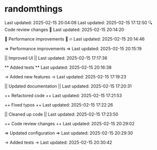 # randomthings
Last updated: 2025-02-15 20:04:08
Last updated: 2025-02-15 17:12:50
🔍 Code review changes 🎨
Last updated: 2025-02-15 20:14:20

🚀 Performance improvements 🎨 🔥
Last updated: 2025-02-15 20:14:46

=> Performance improvements =>
Last updated: 2025-02-15 20:15:19

|| Improved UI ||
Last updated: 2025-02-15 17:17:36

** Added tests **
Last updated: 2025-02-15 20:16:38

-> Added new features ->
Last updated: 2025-02-15 17:19:23

|| Updated documentation ||
Last updated: 2025-02-15 17:20:31

++ Refactored code ++
Last updated: 2025-02-15 17:21:53

++ Fixed typos ++
Last updated: 2025-02-15 17:22:26

|| Cleaned up code ||
Last updated: 2025-02-15 17:23:50

++ Code review changes ++
Last updated: 2025-02-15 20:29:02

=> Updated configuration =>
Last updated: 2025-02-15 20:29:30

-> Added tests ->
Last updated: 2025-02-15 20:30:42
